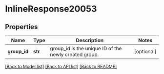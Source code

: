 # InlineResponse20053

## Properties
Name | Type | Description | Notes
------------ | ------------- | ------------- | -------------
**group_id** | **str** | group_id is the unique ID of the newly created group. | [optional] 

[[Back to Model list]](../README.md#documentation-for-models) [[Back to API list]](../README.md#documentation-for-api-endpoints) [[Back to README]](../README.md)


